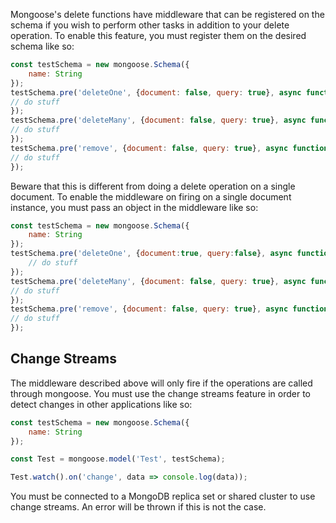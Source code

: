 Mongoose's delete functions have middleware that can be registered on the schema if you wish to perform other tasks in addition to your delete operation.
To enable this feature, you must register them on the desired schema like so: 

```javascript
const testSchema = new mongoose.Schema({
    name: String
});
testSchema.pre('deleteOne', {document: false, query: true}, async function() {
// do stuff
});
testSchema.pre('deleteMany', {document: false, query: true}, async function() {
// do stuff
});
testSchema.pre('remove', {document: false, query: true}, async function() {
// do stuff
});
```

Beware that this is different from doing a delete operation on a single document.
To enable the middleware on firing on a single document instance, you must pass an object in the middleware like so:

```javascript
const testSchema = new mongoose.Schema({
    name: String
});
testSchema.pre('deleteOne', {document:true, query:false}, async function() {
    // do stuff
});
testSchema.pre('deleteMany', {document: false, query: true}, async function() {
// do stuff
});
testSchema.pre('remove', {document: false, query: true}, async function() {
// do stuff
});
```

## Change Streams

The middleware described above will only fire if the operations are called through mongoose.
You must use the change streams feature in order to detect changes in other applications like so:

```javascript
const testSchema = new mongoose.Schema({
    name: String
});

const Test = mongoose.model('Test', testSchema);

Test.watch().on('change', data => console.log(data));
```

You must be connected to a MongoDB replica set or shared cluster to use change streams.
An error will be thrown if this is not the case.